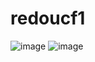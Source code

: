 # redoucf1


![image](https://cloud.githubusercontent.com/assets/18251657/22235018/aa21e58c-e1ca-11e6-8277-c19161bc5f0e.png)
![image](https://cloud.githubusercontent.com/assets/18251657/22235021/afcb3bb4-e1ca-11e6-8f3a-ca428f247802.png)